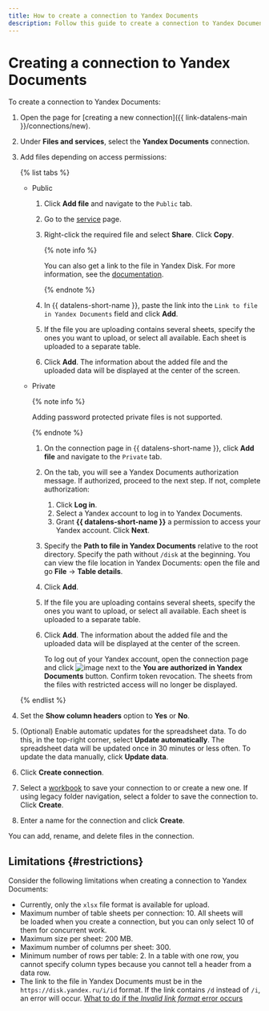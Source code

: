```yaml
---
title: How to create a connection to Yandex Documents
description: Follow this guide to create a connection to Yandex Documents.
---
```


# Creating a connection to Yandex Documents


To create a connection to Yandex Documents:

1. Open the page for [creating a new connection]({{ link-datalens-main }}/connections/new).
1. Under **Files and services**, select the **Yandex Documents** connection.
1. Add files depending on access permissions:

   {% list tabs %}

   - Public

      1. Click **Add file** and navigate to the `Public` tab.
      1. Go to the [service](https://docs.yandex.ru/docs?type=xlsx) page.
      1. Right-click the required file and select **Share**. Click **Copy**.

         {% note info %}

         You can also get a link to the file in Yandex Disk. For more information, see the [documentation](https://yandex.com/support/disk/share/sharing.html#how-to-share).

         {% endnote %}

      1. In {{ datalens-short-name }}, paste the link into the `Link to file in Yandex Documents` field and click **Add**.
      1. If the file you are uploading contains several sheets, specify the ones you want to upload, or select all available. Each sheet is uploaded to a separate table.
      1. Click **Add**. The information about the added file and the uploaded data will be displayed at the center of the screen.

   - Private

      {% note info %}

      Adding password protected private files is not supported.

      {% endnote %}

      1. On the connection page in {{ datalens-short-name }}, click **Add file** and navigate to the `Private` tab.
      1. On the tab, you will see a Yandex Documents authorization message. If authorized, proceed to the next step. If not, complete authorization:
         1. Click **Log in**.
         1. Select a Yandex account to log in to Yandex Documents.
         1. Grant **{{ datalens-short-name }}** a permission to access your Yandex account. Click **Next**.
      1. Specify the **Path to file in Yandex Documents** relative to the root directory. Specify the path without `/disk` at the beginning. You can view the file location in Yandex Documents: open the file and go **File** → **Table details**.
      1. Click **Add**.
      1. If the file you are uploading contains several sheets, specify the ones you want to upload, or select all available. Each sheet is uploaded to a separate table.
      1. Click **Add**. The information about the added file and the uploaded data will be displayed at the center of the screen.

         To log out of your Yandex account, open the connection page and click ![image](../../../_assets/console-icons/arrow-right-from-square.svg) next to the **You are authorized in Yandex Documents** button. Confirm token revocation. The sheets from the files with restricted access will no longer be displayed.

   {% endlist %}

1. Set the **Show column headers** option to **Yes** or **No**.
1. (Optional) Enable automatic updates for the spreadsheet data. To do this, in the top-right corner, select **Update automatically**. The spreadsheet data will be updated once in 30 minutes or less often. To update the data manually, click **Update data**.
1. Click **Create connection**.


1. Select a [workbook](../../workbooks-collections/index.md) to save your connection to or create a new one. If using legacy folder navigation, select a folder to save the connection to. Click **Create**.


1. Enter a name for the connection and click **Create**.

You can add, rename, and delete files in the connection.

## Limitations {#restrictions}

Consider the following limitations when creating a connection to Yandex Documents:

* Currently, only the `xlsx` file format is available for upload.
* Maximum number of table sheets per connection: 10. All sheets will be loaded when you create a connection, but you can only select 10 of them for concurrent work.
* Maximum size per sheet: 200 MB.
* Maximum number of columns per sheet: 300.
* Minimum number of rows per table: 2. In a table with one row, you cannot specify column types because you cannot tell a header from a data row.
* The link to the file in Yandex Documents must be in the `https://disk.yandex.ru/i/id` format. If the link contains `/d` instead of `/i`, an error will occur. [What to do if the _Invalid link format_ error occurs](../../qa/connections.md#yadocs-error-link)
